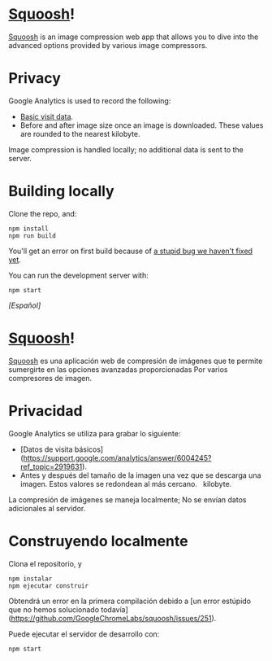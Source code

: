 # [Squoosh]!

[Squoosh] is an image compression web app that allows you to dive into the advanced options provided
by various image compressors.

# Privacy

Google Analytics is used to record the following:

* [Basic visit data](https://support.google.com/analytics/answer/6004245?ref_topic=2919631).
* Before and after image size once an image is downloaded. These values are rounded to the nearest
  kilobyte.

Image compression is handled locally; no additional data is sent to the server.

# Building locally

Clone the repo, and:

```
npm install
npm run build
```

You'll get an error on first build because of [a stupid bug we haven't fixed
yet](https://github.com/GoogleChromeLabs/squoosh/issues/251).

You can run the development server with:

```
npm start
```

[Squoosh]: https://squoosh.app



*[Español]*
# [Squoosh]!

[Squoosh] es una aplicación web de compresión de imágenes que te permite sumergirte en las opciones avanzadas proporcionadas
Por varios compresores de imagen.

# Privacidad

Google Analytics se utiliza para grabar lo siguiente:

* [Datos de visita básicos] (https://support.google.com/analytics/answer/6004245?ref_topic=2919631).
* Antes y después del tamaño de la imagen una vez que se descarga una imagen. Estos valores se redondean al más cercano.
  kilobyte.

La compresión de imágenes se maneja localmente; No se envían datos adicionales al servidor.

# Construyendo localmente

Clona el repositorio, y

```
npm instalar
npm ejecutar construir
```

Obtendrá un error en la primera compilación debido a [un error estúpido que no hemos solucionado
todavía] (https://github.com/GoogleChromeLabs/squoosh/issues/251).

Puede ejecutar el servidor de desarrollo con:

```
npm start
```

[Squoosh]: https://squoosh.app
